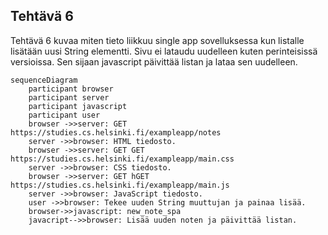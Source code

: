 ## Tehtävä 6

Tehtävä 6 kuvaa miten tieto liikkuu single app sovelluksessa kun listalle lisätään uusi String elementti. Sivu ei lataudu uudelleen
kuten perinteisissä versioissa. Sen sijaan javascript päivittää listan ja lataa sen uudelleen.

```mermaid
sequenceDiagram
    participant browser
    participant server
    participant javascript
    participant user
    browser ->>server: GET https://studies.cs.helsinki.fi/exampleapp/notes
    server ->>browser: HTML tiedosto.
    browser ->>server: GET GET https://studies.cs.helsinki.fi/exampleapp/main.css
    server ->>browser: CSS tiedosto.
    browser ->>server: GET hGET https://studies.cs.helsinki.fi/exampleapp/main.js
    server ->>browser: JavaScript tiedosto.
    user ->>browser: Tekee uuden String muuttujan ja painaa lisää.
    browser->>javascript: new_note_spa
    javacript-->>browser: Lisää uuden noten ja päivittää listan.
```
